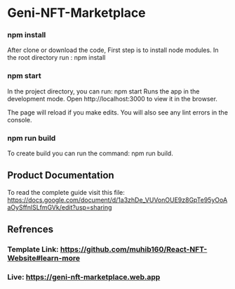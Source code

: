 # Geni-NFT-Marketplace

### npm install 
After clone or download the code, First step is to install node modules.
In the root directory run : 
npm install


### npm start
In the project directory, you can run:
npm start
Runs the app in the development mode.
Open http://localhost:3000 to view it in the browser.

The page will reload if you make edits.
You will also see any lint errors in the console.

### npm run build
To create build you can run the command: npm run build.


## Product Documentation
To read the complete guide visit this file: https://docs.google.com/document/d/1a3zhDe_VUVonOUE9z8GpTe95yOoAaOySffnlSLfmGVk/edit?usp=sharing


## Refrences
  ### Template Link: https://github.com/muhib160/React-NFT-Website#learn-more
  ### Live: https://geni-nft-marketplace.web.app
